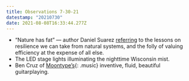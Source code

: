 ```yaml
---
title: Observations 7-30-21
datestamp: "20210730"
date: 2021-08-08T16:33:44.277Z
---
```

- “Nature has fat” — author Daniel Suarez [referring](https://interdependence.fm/episodes/daemon-daos-and-cislunar-exploration-with-daniel-suarez) to the lessons on resilience we can take from natural systems, and the folly of valuing efficiency at the expense of all else.
- The LED stage lights illuminating the nighttime Wisconsin mist.
- Ben Cruz of [Moontype’s](https://moontype.bandcamp.com/album/bodies-of-water){: .music} inventive, fluid, beautiful guitarplaying.